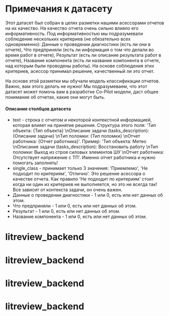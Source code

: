 # Примечания к датасету

Этот датасет был собран в целях разметки нашими асессорами отчетов на их качество. На качество отчета очень сильно влияло его информативность. Под информативностью мы подразумевали соблюдение нескольких критериев (не обязательно всех одновременно): Данные о проведении диагностики (есть ли они в отчете), Что предприняли (есть ли информация о том что делали во время работ в отчете), Результат (есть ли описание результата работ в отчете), Название компонента (есть ли название компонента в отчете, над которым были проводены работы). На основе соблюдения этих критериев, асессор принимал решение, качественный ли это отчет.

На основе этой разметки мы обучали модель классификации отчетов. Важно, вам этого делать не нужно! Мы подразумеваем, что этот датасет может помочь вам в разработке Co-Pilot модели, даст общее понимание об отчетах, какие они могут быть.

#### Описание столбцов датасета
- text - строка с отчетом и некоторой контекстной информацией, которая влияет на принятие решения. Структура этого поля: 'Тип объекта: {Тип объекта} \nОписание задачи (tasks_description): {Описание задачи} \nТип поломки: {Тип поломки} \nОтчет работника: {Отчет работника}'. Пример: 'Тип объекта: Метео \nОписание задачи (tasks_description): Восстановить работу \nТип поломки: Выход из строя силовых элементов ШУ \nОтчет работника: Отсутствует напряжение с ТП'. Именно отчет работника и нужно помогать заполнять!
- single_class - принимает только 3 значения: 'Приемлемо', 'Не подходит по критериям', 'Отлично'. Это решение асессора о качестве отчета. Как правило 'Не подходит по критериям' стоит когда ни один из критериев не выполняется, но это не всегда так! Все зависит от контекста задачи, он очень важен.
- Данные о проведении диагностики - 1 или 0, есть или нет данных об этом.
- Что предприняли - 1 или 0, есть или нет данных об этом.
- Результат - 1 или 0, есть или нет данных об этом.
- Название компонента - 1 или 0, есть или нет данных об этом.
# litreview_backend
# litreview_backend
# litreview_backend
# litreview_backend
